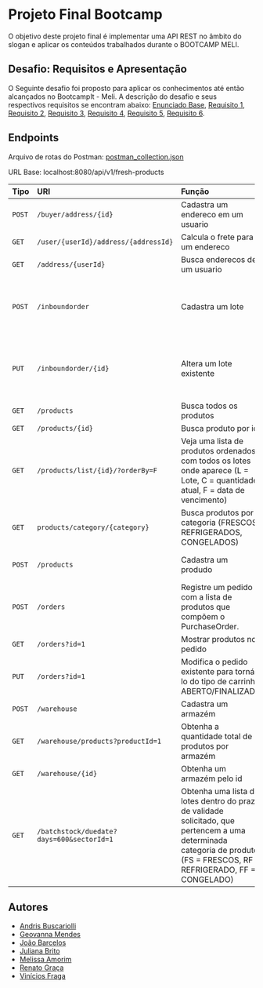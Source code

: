 
# Projeto Final Bootcamp

O objetivo deste projeto final é implementar uma API REST no âmbito do slogan e aplicar
os conteúdos trabalhados durante o BOOTCAMP MELI.


## Desafio: Requisitos e Apresentação
O Seguinte desafio foi proposto para aplicar os conhecimentos até então alcançados no BootcampIt - Meli. A descrição do desafio e seus respectivos requisitos se encontram abaixo: [Enunciado Base](https://github.com/jbcoutinho/projeto-integrador/projeto-integrador/blob/develop/requisitos/Enunciado%20Base.pdf), [Requisito 1](https://github.com/jbcoutinho/projeto-integrador/blob/main/requisitos/Requisito_1.pdf),  [Requisito 2](https://github.com/jbcoutinho/projeto-integrador/blob/main/requisitos/Requisito_2.pdf), [Requisito 3](https://github.com/jbcoutinho/projeto-integrador/blob/main/requisitos/Requisito_3.pdf), [Requisito 4](https://github.com/jbcoutinho/projeto-integrador/blob/main/requisitos/Requisito_4.pdf), [Requisito 5](https://github.com/jbcoutinho/projeto-integrador/blob/main/requisitos/Requisito_5.pdf),  [Requisito 6](https://github.com/jbcoutinho/projeto-integrador/blob/main/requisitos/Requisito_6.pdf).




## Endpoints
Arquivo de rotas do Postman: [postman_collection.json](https://github.com/jbcoutinho/projeto-integrador/projeto-integrador/blob/develop/postman/Projeto%20Integrador.postman_collection.json)

URL Base: localhost:8080/api/v1/fresh-products

| Tipo   | URI                                       | Função                                                                                                                                                                   | Payload                                                                                                                                                                                                                                                          |
|:-------|:------------------------------------------|:-------------------------------------------------------------------------------------------------------------------------------------------------------------------------|:-----------------------------------------------------------------------------------------------------------------------------------------------------------------------------------------------------------------------------------------------------------------|
| `POST` | `/buyer/address/{id}`                     | Cadastra um endereco em um usuario                                                                                                                                       | { "cep": 25900028, "numero": 13, "complemento": "apt 602", "nome": "Minha casa" }                                                                                                                                                                                |
| `GET`  | `/user/{userId}/address/{addressId}`      | Calcula o frete para um endereco                                                                                                                                       | --                                                                                                                                                                                                                                                               |
| `GET`  | `/address/{userId}`                       | Busca enderecos de um usuario                                                                                                                                       | --                                                                                                                                                                                                                                                               |
| `POST` | `/inboundorder`                           | Cadastra um lote                                                                                                                                                         | {"sector":{"sectorCode":1,"warehouseCode":1},"batchStock":[{"initialQuantity":100,"currentQuantity": 99,"initialTemperature":2,"currentTemperature": 2,"manufacturingDate":"2022-10-10","manufacturingTime":"20:20:20","dueDate": "2025-10-10","productId": 1}]} |
| `PUT`  | `/inboundorder/{id}`                      | Altera um lote existente                                                                                                                                                 | {"sector":{"sectorCode":1,"warehouseCode":1},"batchStock":[{"initialQuantity":100,"currentQuantity": 99,"initialTemperature":2,"currentTemperature": 2,"manufacturingDate":"2022-10-10","manufacturingTime":"20:20:20","dueDate": "2025-10-10","productId": 1}]} |
| `GET`  | `/products`                               | Busca todos os produtos                                                                                                                                                  | --                                                                                                                                                                                                                                                               |
| `GET`  | `/products/{id}`                          | Busca produto por id                                                                                                                                                     | --                                                                                                                                                                                                                                                               |
| `GET`  | `/products/list/{id}/?orderBy=F`          | Veja uma lista de produtos ordenados com todos os lotes onde aparece (L = Lote, C = quantidade atual, F = data de vencimento)                                            | --                                                                                                                                                                                                                                                               |
| `GET`  | `products/category/{category}`            | Busca produtos por categoria (FRESCOS, REFRIGERADOS, CONGELADOS)                                                                                                         | --                                                                                                                                                                                                                                                               |
| `POST` | `/products`                               | Cadastra um produdo                                                                                                                                                      | {"name":"Asinha de frango","volume":10,"price":11.0,"category":"FRESCOS","seller":{"id": 1}}                                                                                                                                                                     |
| `POST` | `/orders`                                 | Registre um pedido com a lista de produtos que compõem o PurchaseOrder.                                                                                                  | {"buyer":{"id":1},"status": "aberto","cart":[{"products":{"id": 1},"quantity": 5}]}                                                                                                                                                                              |
| `GET`  | `/orders?id=1`                            | Mostrar produtos no pedido                                                                                                                                               | --                                                                                                                                                                                                                                                               |
| `PUT`  | `/orders?id=1`                            | Modifica o pedido existente para torná-lo do tipo de carrinho ABERTO/FINALIZADO                                                                                          | --                                                                                                                                                                                                                                                               |
| `POST` | `/warehouse`                              | Cadastra um armazém                                                                                                                                                      | {"name": "embu","regiao": "Zona Sul SP"}                                                                                                                                                                                                                         |
| `GET`  | `/warehouse/products?productId=1`         | Obtenha a quantidade total de produtos por armazém                                                                                                                       | --                                                                                                                                                                                                                                                               |
| `GET`  | `/warehouse/{id}`                         | Obtenha um armazém pelo id                                                                                                                                               | --                                                                                                                                                                                                                                                               |
| `GET`  | `/batchstock/duedate?days=600&sectorId=1` | Obtenha uma lista de lotes dentro do prazo de validade solicitado, que pertencem a uma determinada categoria de produto (FS = FRESCOS, RF = REFRIGERADO, FF = CONGELADO) | --                                                                                                                                                                                                                                                               |




## Autores

- [Andris Buscariolli](https://github.com/buskari)
- [Geovanna Mendes](https://github.com/GeovannaSMendes)
- [João Barcelos](https://github.com/jbcoutinho)
- [Juliana Brito](https://github.com/Juliana27)
- [Melissa Amorim](https://github.com/amorimmel)
- [Renato Graça](https://github.com/renatograca)
- [Vinícios Fraga](https://github.com/itIsV)

